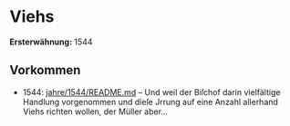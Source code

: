 # Viehs

**Ersterwähnung:** 1544

## Vorkommen
- 1544: [jahre/1544/README.md](../jahre/1544/README.md) – Und
weil der Biſchof darin vielfältige Handlung vorgenommen
und dieſe Jrrung auf eine Anzahl allerhand Viehs richten
wollen, der Müller aber...
